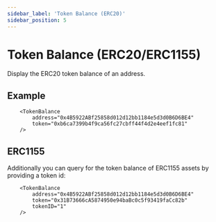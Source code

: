 ```yaml
---
sidebar_label: 'Token Balance (ERC20)'
sidebar_position: 5
---
```


# Token Balance (ERC20/ERC1155)

Display the ERC20 token balance of an address.

## Example

```
    <TokenBalance 
        address="0x4B5922ABf25858d012d12bb1184e5d3d0B6D6BE4"
        token="0xb6ca7399b4f9ca56fc27cbff44f4d2e4eef1fc81"
    />
```

## ERC1155

Additionally you can query for the token balance of ERC1155 assets by providing a token id:

```
    <TokenBalance 
        address="0x4B5922ABf25858d012d12bb1184e5d3d0B6D6BE4"
        token="0x31B73666cA5874950e94baBc0c5f93419faCc82b"
        tokenID="1"
    />
```